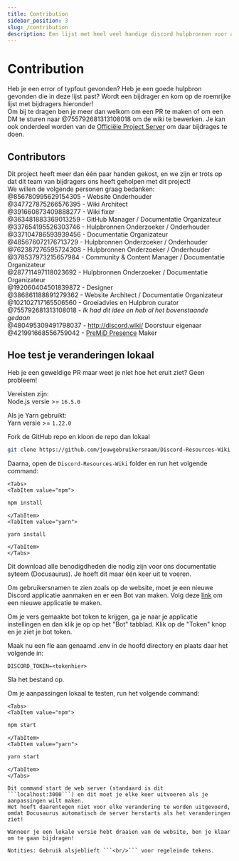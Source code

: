 ```yaml
---
title: Contribution
sidebar_position: 3
slug: /contribution
description: Een lijst met heel veel handige discord hulpbronnen voor alle gebruikers, van beginners tot powerusers.
---
```


# Contribution

Heb je een error of typfout gevonden? Heb je een goede hulpbron gevonden die in deze lijst past? Wordt een bijdrager en kom op de roemrijke lijst met bijdragers hieronder!<br/>
Om bij te dragen ben je meer dan welkom om een PR te maken of om een DM te sturen naar @755792681313108018 om de wiki te bewerken.
Je kan ook onderdeel worden van de [Officiële Project Server](https://discord.gg/yxbqz9pNxS) om daar bijdrages te doen.

## Contributors

Dit project heeft meer dan één paar handen gekost, en we zijn er trots op dat dit team van bijdragers ons heeft geholpen met dit project!<br/>
We willen de volgende personen graag bedanken:<br/>
@856780995629154305 - Website Onderhouder <br/>
@347727875266576395 - Wiki Architect <br/>
@391660873409888277 - Wiki fixer <br/>
@363481883369013259 - GitHub Manager / Documentatie Organizateur<br/>
@337654195526303746 - Hulpbronnen Onderzoeker / Onderhouder<br/>
@337104786593939456 - Documentatie Organizateur<br/>
@485676072176713729 - Hulpbronnen Onderzoeker / Onderhouder<br/>
@762387276595724308 - Hulpbronnen Onderzoeker / Onderhouder<br/>
@378537973215657984 - Community & Content Manager / Documentatie Organizateur<br/>
@287711497118023692 - Hulpbronnen Onderzoeker / Documentatie Organizateur<br/>
@192060404501839872 - Designer<br/>
@386861188891279362 - Website Architect / Documentatie Organizateur<br/>
@102102717165506560 - Groeiadvies en Hulpbron curator<br/>
@755792681313108018 - *Ik had dit idee en heb al het bovenstaande gedaan*<br/>
@480495309491798037 - <http://discord.wiki/> Doorstuur eigenaar <br/>
@421991668556759042 - [PreMiD Presence](https://premid.app/store/presences/Discord%20Resources) Maker

## Hoe test je veranderingen lokaal

Heb je een geweldige PR maar weet je niet hoe het eruit ziet? Geen probleem!<br/>

Vereisten zijn:<br/>
Node.js versie >= ```16.5.0```<br/>

Als je Yarn gebruikt:<br/>
Yarn versie >= ```1.22.0```

Fork de GitHub repo en kloon de repo dan lokaal

```bash
git clone https://github.com/jouwgebruikersnaam/Discord-Resources-Wiki
```

Daarna, open de `Discord-Resources-Wiki` folder en run het volgende command:

```mdx-code-block
<Tabs>
<TabItem value="npm">
```

```bash
npm install
```

```mdx-code-block
</TabItem>
<TabItem value="yarn">
```

```bash
yarn install
```

```mdx-code-block
</TabItem>
</Tabs>
```

Dit download alle benodigdheden die nodig zijn voor ons documentatie syteem (Docusaurus). Je hoeft dit maar één keer uit te voeren.

Om gebruikersnamen te zien zoals op de website, moet je een nieuwe Discord applicatie aanmaken en er een Bot van maken.
Volg deze [link](https://github.com/reactiflux/discord-irc/wiki/Creating-a-discord-bot-&-getting-a-token) om een nieuwe applicatie te maken.

Om je vers gemaakte bot token te krijgen, ga je naar je applicatie instellingen en dan klik je op op het "Bot" tabblad.
Klik op de "Token" knop en je ziet je bot token.

Maak nu een fle aan genaamd .env in de hoofd directory en plaats daar het volgende in:

```env
DISCORD_TOKEN=<tokenhier>
```

Sla het bestand op.

Om je aanpassingen lokaal te testen, run het volgende command:

```mdx-code-block
<Tabs>
<TabItem value="npm">
```

```bash
npm start
```

```mdx-code-block
</TabItem>
<TabItem value="yarn">
```

```bash
yarn start
```

```mdx-code-block
</TabItem>
</Tabs>

Dit command start de web server (standaard is dit ```localhost:3000```) en dit moet je elke keer uitvoeren als je aanpassingen wilt maken.
Het hoeft daarentegen niet voor elke verandering te worden uitgevoerd, omdat Docusaurus automatisch de server herstarts als het veranderingen ziet!

Wanneer je een lokale versie hebt draaien van de website, ben je klaar om te gaan bijdragen!

Notities: Gebruik alsjeblieft ```<br/>``` voor regeleinde tekens.
